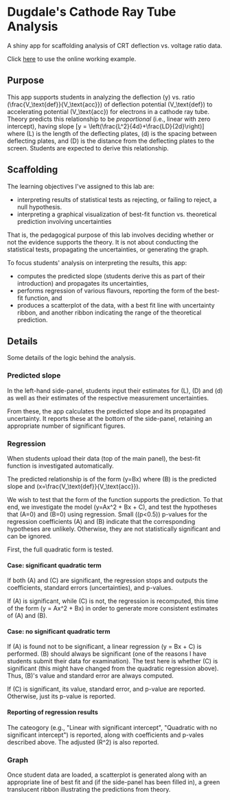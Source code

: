 # Dugdale's Cathode Ray Tube Analysis
A shiny app for scaffolding analysis of CRT deflection vs. voltage ratio data.

Click [here](https://captainproton.shinyapps.io/CRT_analysis/) to use the online working example.

## Purpose
This app supports students in analyzing the deflection \(y\) vs. ratio \(\frac{V_\text{def}}{V_\text{acc}}\) of deflection potential \(V_\text{def}\) to accelerating potential \(V_\text{acc}\) for electrons in a cathode ray tube.  Theory predicts this relationship to be _proportional_ (i.e., linear with zero intercept), having slope \[y = \left(\frac{L^2}{4d}+\frac{LD}{2d}\right)\] where \(L\) is the length of the deflecting plates, \(d\) is the spacing between deflecting plates, and \(D\) is the distance from the deflecting plates to the screen.  Students are expected to derive this relationship.

## Scaffolding
The learning objectives I've assigned to this lab are:

  * interpreting results of statistical tests as rejecting, or failing to reject, a null hypothesis.
  * interpreting a graphical visualization of best-fit function vs. theoretical prediction involving uncertainties 
  
That is, the pedagogical purpose of this lab involves deciding whether or not the evidence supports the theory.  It is not about conducting the statistical tests, propagating the uncertainties, or generating the graph.

To focus students' analysis on interpreting the results, this app:

  * computes the predicted slope (students derive this as part of their introduction) and propagates its uncertainties,
  * performs regression of various flavours, reporting the form of the best-fit function, and
  * produces a scatterplot of the data, with a best fit line with uncertainty ribbon, and another ribbon indicating the range of the theoretical prediction.
  
## Details
Some details of the logic behind the analysis.

### Predicted slope
In the left-hand side-panel, students input their estimates for \(L\), \(D\) and \(d\) as well as their estimates of the respective measurement uncertainties.

From these, the app calculates the predicted slope and its propagated uncertainty.  It reports these at the bottom of the side-panel, retaining an appropriate number of significant figures.

### Regression
When students upload their data (top of the main panel), the best-fit function is investigated automatically.

The predicted relationship is of the form \(y=Bx\) where \(B\) is the predicted slope and \(x=\frac{V_\text{def}}{V_\text{acc}}\).

We wish to test that the form of the function supports the prediction.  To that end, we investigate the model \(y=Ax^2 + Bx + C\), and test the hypotheses that \(A=0\) and \(B=0\) using regression.  Small (\(p<0.5\)) p-values for the regression coefficients \(A\) and \(B\) indicate that the corresponding hypotheses are unlikely.  Otherwise, they are not statistically significant and can be ignored.

First, the full quadratic form is tested.

#### Case: significant quadratic term

If both \(A\) and \(C\) are significant, the regression stops and outputs the coefficients, standard errors (uncertainties), and p-values.

If \(A\) is significant, while \(C\) is not, the regression is recomputed, this time of the form \(y = Ax^2 + Bx\) in order to generate more consistent estimates of \(A\) and \(B\).

#### Case: no significant quadratic term

If \(A\) is found not to be significant, a linear regression \(y = Bx + C\) is performed.  \(B\) should always be significant (one of the reasons I have students submit their data for examination).  The test here is whether \(C\) is significant (this might have changed from the quadratic regression above).  Thus, \(B\)'s value and standard error are always computed.

If \(C\) is significant, its value, standard error, and p-value are reported.  Otherwise, just its p-value is reported.

#### Reporting of regression results
The cateogory (e.g., "Linear with significant intercept", "Quadratic with no significant intercept") is reported, along with coefficients and p-vales described above.  The adjusted \(R^2\) is also reported.

### Graph
Once student data are loaded, a scatterplot is generated along with an appropriate line of best fit and (if the side-panel has been filled in), a green translucent ribbon illustrating the predictions from theory.




